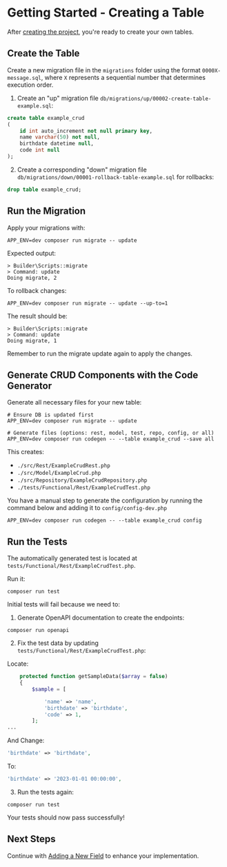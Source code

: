 # Getting Started - Creating a Table

After [creating the project](getting_started.md), you're ready to create your own tables.

## Create the Table

Create a new migration file in the `migrations` folder using the format `0000X-message.sql`, where `X` represents a sequential number that determines execution order.

1. Create an "up" migration file `db/migrations/up/00002-create-table-example.sql`:

```sql
create table example_crud
(
    id int auto_increment not null primary key,
    name varchar(50) not null,
    birthdate datetime null,
    code int null
);
```

2. Create a corresponding "down" migration file `db/migrations/down/00001-rollback-table-example.sql` for rollbacks:

```sql
drop table example_crud;
```

## Run the Migration

Apply your migrations with:

```shell
APP_ENV=dev composer run migrate -- update
```

Expected output:
```text
> Builder\Scripts::migrate
> Command: update
Doing migrate, 2
```

To rollback changes:

```shell
APP_ENV=dev composer run migrate -- update --up-to=1
```

The result should be:

```text
> Builder\Scripts::migrate
> Command: update
Doing migrate, 1
```

Remember to run the migrate update again to apply the changes.


## Generate CRUD Components with the Code Generator

Generate all necessary files for your new table:

```shell
# Ensure DB is updated first
APP_ENV=dev composer run migrate -- update

# Generate files (options: rest, model, test, repo, config, or all)
APP_ENV=dev composer run codegen -- --table example_crud --save all
```

This creates:
- `./src/Rest/ExampleCrudRest.php`
- `./src/Model/ExampleCrud.php`
- `./src/Repository/ExampleCrudRepository.php`
- `./tests/Functional/Rest/ExampleCrudTest.php`

You have a manual step to generate the configuration by running the command below and adding it to `config/config-dev.php` 

```shell
APP_ENV=dev composer run codegen -- --table example_crud config
```

## Run the Tests

The automatically generated test is located at `tests/Functional/Rest/ExampleCrudTest.php`.

Run it:

```shell
composer run test
```

Initial tests will fail because we need to:

1. Generate OpenAPI documentation to create the endpoints:

```shell
composer run openapi
```

2. Fix the test data by updating `tests/Functional/Rest/ExampleCrudTest.php`:

 
Locate:

```php
    protected function getSampleData($array = false)
    {
        $sample = [

            'name' => 'name',
            'birthdate' => 'birthdate',
            'code' => 1,
        ];
...
```

And Change:
```php
'birthdate' => 'birthdate',
```

To:

```php
'birthdate' => '2023-01-01 00:00:00',
```

3. Run the tests again:
```shell
composer run test
```

Your tests should now pass successfully!

## Next Steps

Continue with [Adding a New Field](getting_started_02_add_new_field.md) to enhance your implementation.
